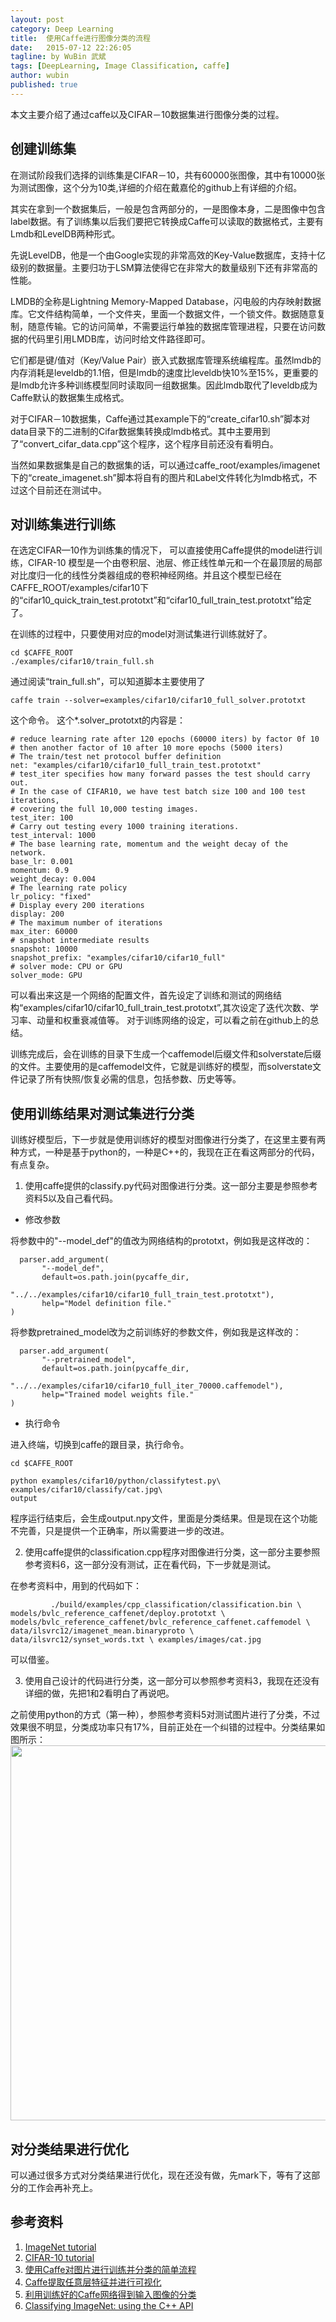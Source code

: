 ```yaml
---
layout: post
category: Deep Learning
title:  使用Caffe进行图像分类的流程
date:   2015-07-12 22:26:05
tagline: by WuBin 武斌
tags: [DeepLearning, Image Classification, caffe]
author: wubin
published: true
---
```

本文主要介绍了通过caffe以及CIFAR－10数据集进行图像分类的过程。

<!--more-->

## 创建训练集

在测试阶段我们选择的训练集是CIFAR－10，共有60000张图像，其中有10000张为测试图像，这个分为10类,详细的介绍在戴嘉伦的github上有详细的介绍。

其实在拿到一个数据集后，一般是包含两部分的，一是图像本身，二是图像中包含label数据。有了训练集以后我们要把它转换成Caffe可以读取的数据格式，主要有Lmdb和LevelDB两种形式。

先说LevelDB，他是一个由Google实现的非常高效的Key-Value数据库，支持十亿级别的数据量。主要归功于LSM算法使得它在非常大的数量级别下还有非常高的性能。

LMDB的全称是Lightning Memory-Mapped Database，闪电般的内存映射数据库。它文件结构简单，一个文件夹，里面一个数据文件，一个锁文件。数据随意复制，随意传输。它的访问简单，不需要运行单独的数据库管理进程，只要在访问数据的代码里引用LMDB库，访问时给文件路径即可。

它们都是键/值对（Key/Value Pair）嵌入式数据库管理系统编程库。虽然lmdb的内存消耗是leveldb的1.1倍，但是lmdb的速度比leveldb快10%至15%，更重要的是lmdb允许多种训练模型同时读取同一组数据集。因此lmdb取代了leveldb成为Caffe默认的数据集生成格式。

对于CIFAR－10数据集，Caffe通过其example下的“create\_cifar10.sh”脚本对data目录下的二进制的Cifar数据集转换成lmdb格式。其中主要用到了“convert\_cifar\_data.cpp”这个程序，这个程序目前还没有看明白。

当然如果数据集是自己的数据集的话，可以通过caffe_root/examples/imagenet下的“create\_imagenet.sh”脚本将自有的图片和Label文件转化为lmdb格式，不过这个目前还在测试中。
	

## 对训练集进行训练


在选定CIFAR—10作为训练集的情况下， 可以直接使用Caffe提供的model进行训练，CIFAR-10 模型是一个由卷积层、池层、修正线性单元和一个在最顶层的局部对比度归一化的线性分类器组成的卷积神经网络。并且这个模型已经在 CAFFE_ROOT/examples/cifar10下的“cifar10\_quick\_train\_test.prototxt”和“cifar10\_full\_train\_test.prototxt”给定了。

在训练的过程中，只要使用对应的model对测试集进行训练就好了。

```
cd $CAFFE_ROOT
./examples/cifar10/train_full.sh
```

通过阅读“train_full.sh”，可以知道脚本主要使用了

```
caffe train --solver=examples/cifar10/cifar10_full_solver.prototxt
```

这个命令。
这个*.solver_prototxt的内容是：

```
# reduce learning rate after 120 epochs (60000 iters) by factor 0f 10                                               
# then another factor of 10 after 10 more epochs (5000 iters)
# The train/test net protocol buffer definition
net: "examples/cifar10/cifar10_full_train_test.prototxt"
# test_iter specifies how many forward passes the test should carry out.
# In the case of CIFAR10, we have test batch size 100 and 100 test iterations,
# covering the full 10,000 testing images.
test_iter: 100
# Carry out testing every 1000 training iterations.
test_interval: 1000
# The base learning rate, momentum and the weight decay of the network.
base_lr: 0.001
momentum: 0.9
weight_decay: 0.004
# The learning rate policy
lr_policy: "fixed"
# Display every 200 iterations
display: 200
# The maximum number of iterations
max_iter: 60000
# snapshot intermediate results
snapshot: 10000
snapshot_prefix: "examples/cifar10/cifar10_full"
# solver mode: CPU or GPU
solver_mode: GPU
```

可以看出来这是一个网络的配置文件，首先设定了训练和测试的网络结构“examples/cifar10/cifar10\_full\_train\_test.prototxt”,其次设定了迭代次数、学习率、动量和权重衰减值等。
对于训练网络的设定，可以看之前在github上的总结。

训练完成后，会在训练的目录下生成一个caffemodel后缀文件和solverstate后缀的文件。主要使用的是caffemodel文件，它就是训练好的模型，而solverstate文件记录了所有快照/恢复必需的信息，包括参数、历史等等。
## 使用训练结果对测试集进行分类

训练好模型后，下一步就是使用训练好的模型对图像进行分类了，在这里主要有两种方式，一种是基于python的，一种是C++的，我现在正在看这两部分的代码，有点复杂。

1. 使用caffe提供的classify.py代码对图像进行分类。这一部分主要是参照参考资料5以及自己看代码。
 * 修改参数
  
  将参数中的"--model_def"的值改为网络结构的prototxt，例如我是这样改的：
  
 ```
   parser.add_argument(
        "--model_def",
        default=os.path.join(pycaffe_dir,
                "../../examples/cifar10/cifar10_full_train_test.prototxt"),
        help="Model definition file."
)
 ```
  
  将参数pretrained_model改为之前训练好的参数文件，例如我是这样改的：
  
 ```
   parser.add_argument(
        "--pretrained_model",
        default=os.path.join(pycaffe_dir,
                "../../examples/cifar10/cifar10_full_iter_70000.caffemodel"),
        help="Trained model weights file."
)

 ```
  
 * 执行命令
 
 进入终端，切换到caffe的跟目录，执行命令。
 
 ```
 cd $CAFFE_ROOT
 ```
 
 ```
 python examples/cifar10/python/classifytest.py\
 examples/cifar10/classify/cat.jpg\
 output
 ```
 
 程序运行结束后，会生成output.npy文件，里面是分类结果。但是现在这个功能不完善，只是提供一个正确率，所以需要进一步的改进。

2. 使用caffe提供的classification.cpp程序对图像进行分类，这一部分主要参照参考资料6，这一部分没有测试，正在看代码，下一步就是测试。
 
 在参考资料中，用到的代码如下：
 
			 ./build/examples/cpp_classification/classification.bin \ models/bvlc_reference_caffenet/deploy.prototxt \ models/bvlc_reference_caffenet/bvlc_reference_caffenet.caffemodel \ data/ilsvrc12/imagenet_mean.binaryproto \ data/ilsvrc12/synset_words.txt \ examples/images/cat.jpg

 
 可以借鉴。
 
3. 使用自己设计的代码进行分类，这一部分可以参照参考资料3，我现在还没有详细的做，先把1和2看明白了再说吧。

之前使用python的方式（第一种），参照参考资料5对测试图片进行了分类，不过效果很不明显，分类成功率只有17%，目前正处在一个纠错的过程中。分类结果如图所示：
<img src="{{site.baseurl}}/images/post/2015-07-12/caffe_classification.png" width="600"/>

##	 对分类结果进行优化

可以通过很多方式对分类结果进行优化，现在还没有做，先mark下，等有了这部分的工作会再补充上。


## 参考资料

1. [ImageNet tutorial](http://caffe.berkeleyvision.org/gathered/examples/imagenet.html)
2. [CIFAR-10 tutorial](http://caffe.berkeleyvision.org/gathered/examples/cpp_classification.html)
3. [使用Caffe对图片进行训练并分类的简单流程](http://blog.csdn.net/deeplearninglc007/article/details/40086503)
4. [Caffe提取任意层特征并进行可视化](http://www.cnblogs.com/platero/p/3967208.html)
5. [利用训练好的Caffe网络得到输入图像的分类](http://blog.csdn.net/deeplearninglc007/article/details/41283985)
6. [Classifying ImageNet: using the C++ API](http://caffe.berkeleyvision.org/gathered/examples/cpp_classification.html)